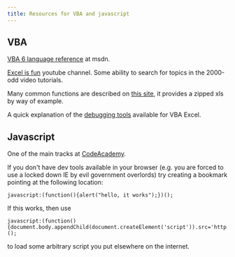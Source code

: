 ```yaml
---
title: Resources for VBA and javascript
---
```


## VBA

[VBA 6 language reference](http://msdn.microsoft.com/en-us/library/aa338032%28v=vs.60%29.aspx) at msdn.

[Excel is fun](https://www.youtube.com/user/ExcelIsFun) youtube channel. Some ability to search for topics in the 2000-odd video tutorials.

Many common functions are described on [this site](http://www.xlfdic.com/), it provides a zipped xls by way of example.

A quick explanation of the [debugging tools](http://www.cpearson.com/excel/DebuggingVBA.aspx) available for VBA Excel.

## Javascript

One of the main tracks at [CodeAcademy](http://www.codecademy.com/en/tracks/javascript).

If you don't have dev tools available in your browser (e.g. you are forced to use a locked down IE by evil government overlords) try creating a bookmark pointing at the following location:

	javascript:(function(){alert("hello, it works");})();

If this works, then use

	javascript:(function(){document.body.appendChild(document.createElement('script')).src='http://path.to.script';})();

to load some arbitrary script you put elsewhere on the internet.

